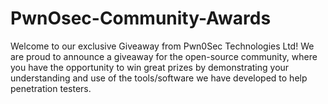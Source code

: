 # PwnOsec-Community-Awards
Welcome to our exclusive Giveaway from Pwn0Sec Technologies Ltd! We are proud to announce a giveaway for the open-source community, where you have the opportunity to win great prizes by demonstrating your understanding and use of the tools/software we have developed to help penetration testers.
